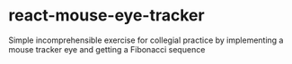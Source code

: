 # react-mouse-eye-tracker
Simple incomprehensible exercise for collegial practice by implementing a mouse tracker eye and getting a Fibonacci sequence
